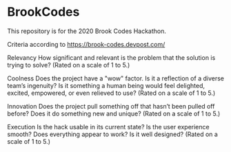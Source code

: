 # BrookCodes

This repository is for the 2020 Brook Codes Hackathon.

Criteria according to https://brook-codes.devpost.com/

Relevancy
How significant and relevant is the problem that the solution is trying to solve? (Rated on a scale of 1 to 5.)

Coolness
Does the project have a "wow" factor. Is it a reflection of a diverse team’s ingenuity? Is it something a human being would feel delighted, excited, empowered, or even relieved to use? (Rated on a scale of 1 to 5.)

Innovation
Does the project pull something off that hasn’t been pulled off before? Does it do something new and unique? (Rated on a scale of 1 to 5.)

Execution
Is the hack usable in its current state? Is the user experience smooth? Does everything appear to work? Is it well designed? (Rated on a scale of 1 to 5.)
